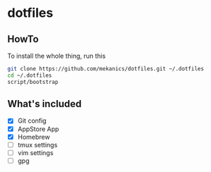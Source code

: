 # dotfiles

## HowTo

To install the whole thing, run this

```bash
git clone https://github.com/mekanics/dotfiles.git ~/.dotfiles
cd ~/.dotfiles
script/bootstrap
```

## What's included

-   [x] Git config
-   [x] AppStore App
-   [x] Homebrew
-   [ ] tmux settings
-   [ ] vim settings
-   [ ] gpg
